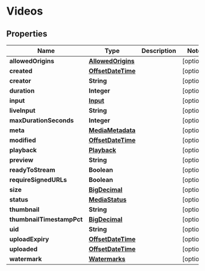 # Videos

## Properties
Name | Type | Description | Notes
------------ | ------------- | ------------- | -------------
**allowedOrigins** | [**AllowedOrigins**](AllowedOrigins.md) |  |  [optional]
**created** | [**OffsetDateTime**](OffsetDateTime.md) |  |  [optional]
**creator** | **String** |  |  [optional]
**duration** | **Integer** |  |  [optional]
**input** | [**Input**](Input.md) |  |  [optional]
**liveInput** | **String** |  |  [optional]
**maxDurationSeconds** | **Integer** |  |  [optional]
**meta** | [**MediaMetadata**](MediaMetadata.md) |  |  [optional]
**modified** | [**OffsetDateTime**](OffsetDateTime.md) |  |  [optional]
**playback** | [**Playback**](Playback.md) |  |  [optional]
**preview** | **String** |  |  [optional]
**readyToStream** | **Boolean** |  |  [optional]
**requireSignedURLs** | **Boolean** |  |  [optional]
**size** | [**BigDecimal**](BigDecimal.md) |  |  [optional]
**status** | [**MediaStatus**](MediaStatus.md) |  |  [optional]
**thumbnail** | **String** |  |  [optional]
**thumbnailTimestampPct** | [**BigDecimal**](BigDecimal.md) |  |  [optional]
**uid** | **String** |  |  [optional]
**uploadExpiry** | [**OffsetDateTime**](OffsetDateTime.md) |  |  [optional]
**uploaded** | [**OffsetDateTime**](OffsetDateTime.md) |  |  [optional]
**watermark** | [**Watermarks**](Watermarks.md) |  |  [optional]
